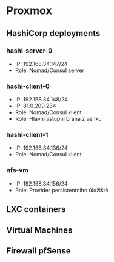 # Proxmox

## HashiCorp deployments

### hashi-server-0

-  IP: 192.168.34.147/24
-  Role: Nomad/Consul server

### hashi-client-0

-  IP: 192.168.34.148/24
-  IP: 81.0.209.234
-  Role: Nomad/Consul klient
-  Role: Hlavní vstupní brána z venku

### hashi-client-1

-  IP: 192.168.34.136/24
-  Role: Nomad/Consul klient

### nfs-vm

-  IP: 192.168.34.156/24
-  Role: Provider persistentního úložiště

## LXC containers

## Virtual Machines

## Firewall pfSense
